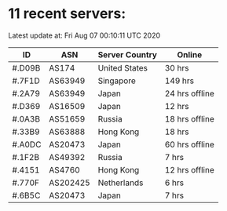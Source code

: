 # 11 recent servers:

Latest update at: Fri Aug 07 00:10:11 UTC 2020

| ID | ASN | Server Country | Online |
| -- | --- | -------------- | ------ |
| #.D09B | AS174 | United States | 30 hrs |
| #.7F1D | AS63949 | Singapore | 149 hrs |
| #.2A79 | AS63949 | Japan | 24 hrs offline |
| #.D369 | AS16509 | Japan | 12 hrs |
| #.0A3B | AS51659 | Russia | 18 hrs offline |
| #.33B9 | AS63888 | Hong Kong | 18 hrs |
| #.A0DC | AS20473 | Japan | 60 hrs offline |
| #.1F2B | AS49392 | Russia | 7 hrs |
| #.4151 | AS4760 | Hong Kong | 12 hrs offline |
| #.770F | AS202425 | Netherlands | 6 hrs |
| #.6B5C | AS20473 | Japan | 7 hrs |

